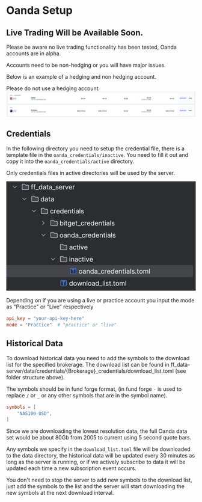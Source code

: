 # Oanda Setup
## Live Trading Will be Available Soon.

Please be aware no live trading functionality has been tested, Oanda accounts are in alpha.

Accounts need to be non-hedging or you will have major issues.

Below is an example of a hedging and non hedging account.

Please do not use a hedging account.
![hedging.png](misc/hedging.png)

## Credentials
In the following directory you need to setup the credential file, there is a template file in the `oanda_credentials/inactive`.
You need to fill it out and copy it into the `oanda_credentials/active` directory.

Only credentials files in active directories will be used by the server.

![file_structure.png](misc/file_structure.png)

Depending on if you are using a live or practice account you input the mode as "Practice" or "Live" respectively
```toml
api_key = "your-api-key-here"
mode = "Practice"  # "practice" or "live"
```

## Historical Data 
To download historical data you need to add the symbols to the download list for the specified brokerage.
The download list can be found in ff_data-server/data/credentials/{Brokerage}_credentials/download_list.toml (see folder structure above).

The symbols should be in fund forge format, (in fund forge `-` is used to replace `/` or `_` or any other symbols that are in the symbol name).
```toml
symbols = [
    "NAS100-USD",
]
```

Since we are downloading the lowest resolution data, the full Oanda data set would be about 80Gb from 2005 to current using 5 second quote bars.

Any symbols we specify in the `download_list.toml` file will be downloaded to the data directory, the historical data will be updated every 30 minutes as long as the server is running, 
or if we actively subscribe to data it will be updated each time a new subscription event occurs.

You don't need to stop the server to add new symbols to the download list, just add the symbols to the list and the server will start downloading the new symbols at the next download interval.

